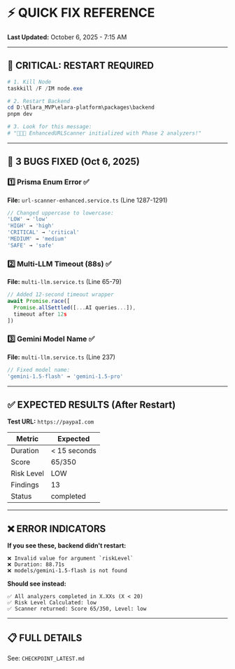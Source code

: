 # ⚡ QUICK FIX REFERENCE
**Last Updated:** October 6, 2025 - 7:15 AM

---

## 🚨 CRITICAL: RESTART REQUIRED

```powershell
# 1. Kill Node
taskkill /F /IM node.exe

# 2. Restart Backend
cd D:\Elara_MVP\elara-platform\packages\backend
pnpm dev

# 3. Look for this message:
# "🚀🚀🚀 EnhancedURLScanner initialized with Phase 2 analyzers!"
```

---

## 🐛 3 BUGS FIXED (Oct 6, 2025)

### 1️⃣ **Prisma Enum Error** ✅
**File:** `url-scanner-enhanced.service.ts` (Line 1287-1291)
```typescript
// Changed uppercase to lowercase:
'LOW' → 'low'
'HIGH' → 'high'
'CRITICAL' → 'critical'
'MEDIUM' → 'medium'
'SAFE' → 'safe'
```

### 2️⃣ **Multi-LLM Timeout (88s)** ✅
**File:** `multi-llm.service.ts` (Line 65-79)
```typescript
// Added 12-second timeout wrapper
await Promise.race([
  Promise.allSettled([...AI queries...]),
  timeout after 12s
])
```

### 3️⃣ **Gemini Model Name** ✅
**File:** `multi-llm.service.ts` (Line 237)
```typescript
// Fixed model name:
'gemini-1.5-flash' → 'gemini-1.5-pro'
```

---

## ✅ EXPECTED RESULTS (After Restart)

**Test URL:** `https://paypaI.com`

| Metric | Expected |
|--------|----------|
| Duration | < 15 seconds |
| Score | 65/350 |
| Risk Level | LOW |
| Findings | 13 |
| Status | completed |

---

## ❌ ERROR INDICATORS

**If you see these, backend didn't restart:**
```
❌ Invalid value for argument `riskLevel`
❌ Duration: 88.71s
❌ models/gemini-1.5-flash is not found
```

**Should see instead:**
```
✅ All analyzers completed in X.XXs (X < 20)
✅ Risk Level Calculated: low
✅ Scanner returned: Score 65/350, Level: low
```

---

## 📋 FULL DETAILS

See: `CHECKPOINT_LATEST.md`
